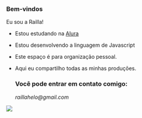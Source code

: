 ### Bem-vindos 

Eu sou a Railla!

- Estou estudando na [Alura](https://www.alura.com.br)
- Estou desenvolvendo a linguagem de Javascript
- Este espaço é para organização pessoal.
- Aqui eu compartilho todas as minhas produções.

  ### **Você pode entrar em contato comigo:**
  _raillahelo@gmail.com_

![](https://media1.tenor.com/m/6McNk3avk0YAAAAd/poppy-playtime-poppy-playtime-chapter-3.gif)

